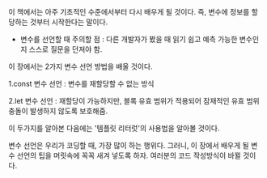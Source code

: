 이 책에서는 아주 기초적인 수준에서부터 다시 배우게 될 것이다. 즉, 변수에 정보를 할당하는 것부터 시작한다는 말이다. 

* 변수를 선언할 때 주의할 점 : 다른 개발자가 봤을 때 읽기 쉽고 예측 가능한 변수인지 스스로 질문을 던져야 함. 

이 장에서는 2가지 변수 선언 방법을 배울 것이다. 

1.const 변수 선언 : 
변수를 재할당할 수 없는 방식 

2.let 변수 선언 : 
재할당이 가능하지만, 블록 유효 범위가 적용되어 잠재적인 유효 범위 충돌이 발생하지 않도록 보호해줌. 

이 두가지를 알아본 다음에는 '템플릿 리터럿'의 사용법을 알아볼 것이다. 

변수 선언은 우리가 코딩할 때, 가장 많이 하는 행위다. 그러니, 이 장에서 배우게 될 변수 선언의 팁을 머릿속에 꼭꼭 새겨 넣도록 하자. 여러분의 코드 작성방식이 바뀔 것이다. 